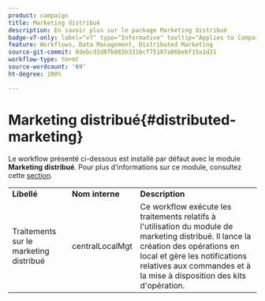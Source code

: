 ```yaml
---
product: campaign
title: Marketing distribué
description: En savoir plus sur le package Marketing distribué
badge-v7-only: label="v7" type="Informative" tooltip="Applies to Campaign Classic v7 only"
feature: Workflows, Data Management, Distributed Marketing
source-git-commit: 8debcd3d8fb883b3316cf75187a86bebf15a1d31
workflow-type: tm+mt
source-wordcount: '69'
ht-degree: 100%

---
```



# Marketing distribué{#distributed-marketing}



Le workflow présenté ci-dessous est installé par défaut avec le module **Marketing distribué**. Pour plus d’informations sur ce module, consultez cette [section](../../distributed/using/about-distributed-marketing.md).

<table> 
 <tbody> 
  <tr> 
   <td> <strong>Libellé</strong><br /> </td> 
   <td> <strong>Nom interne</strong><br /> </td> 
   <td> <strong>Description</strong><br /> </td> 
  </tr> 
  <tr> 
   <td> <span class="uicontrol">Traitements sur le marketing distribué</span> <br /> </td> 
   <td> <span class="uicontrol">centralLocalMgt</span> <br /> </td> 
   <td> Ce workflow exécute les traitements relatifs à l'utilisation du module de marketing distribué. Il lance la création des opérations en local et gère les notifications relatives aux commandes et à la mise à disposition des kits d'opération.<br /> </td> 
  </tr> 
 </tbody> 
</table>


